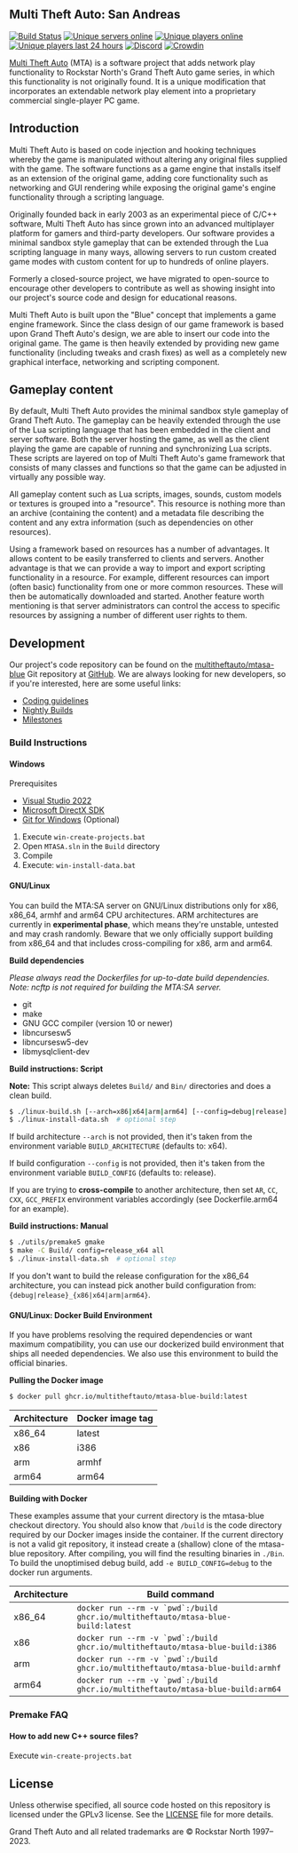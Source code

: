 ## Multi Theft Auto: San Andreas 

[![Build Status](https://github.com/multitheftauto/mtasa-blue/workflows/Build/badge.svg?event=push&branch=master)](https://github.com/multitheftauto/mtasa-blue/actions?query=branch%3Amaster+event%3Apush) [![Unique servers online](https://img.shields.io/endpoint?url=https%3A%2F%2Fmultitheftauto.com%2Fapi%2Fservers-shields.io.json)](https://community.multitheftauto.com/index.php?p=servers) [![Unique players online](https://img.shields.io/endpoint?url=https%3A%2F%2Fmultitheftauto.com%2Fapi%2Fplayers-shields.io.json)](https://multitheftauto.com) [![Unique players last 24 hours](https://img.shields.io/endpoint?url=https%3A%2F%2Fmultitheftauto.com%2Fapi%2Funique-players-shields.io.json)](https://multitheftauto.com) [![Discord](https://img.shields.io/discord/278474088903606273?label=discord&logo=discord)](https://discord.com/invite/mtasa) [![Crowdin](https://badges.crowdin.net/e/f5dba7b9aa6594139af737c85d81d3aa/localized.svg)](https://multitheftauto.crowdin.com/multitheftauto)

[Multi Theft Auto](https://www.multitheftauto.com/) (MTA) is a software project that adds network play functionality to Rockstar North's Grand Theft Auto game series, in which this functionality is not originally found. It is a unique modification that incorporates an extendable network play element into a proprietary commercial single-player PC game.

## Introduction

Multi Theft Auto is based on code injection and hooking techniques whereby the game is manipulated without altering any original files supplied with the game. The software functions as a game engine that installs itself as an extension of the original game, adding core functionality such as networking and GUI rendering while exposing the original game's engine functionality through a scripting language.

Originally founded back in early 2003 as an experimental piece of C/C++ software, Multi Theft Auto has since grown into an advanced multiplayer platform for gamers and third-party developers. Our software provides a minimal sandbox style gameplay that can be extended through the Lua scripting language in many ways, allowing servers to run custom created game modes with custom content for up to hundreds of online players.

Formerly a closed-source project, we have migrated to open-source to encourage other developers to contribute as well as showing insight into our project's source code and design for educational reasons.

Multi Theft Auto is built upon the "Blue" concept that implements a game engine framework. Since the class design of our game framework is based upon Grand Theft Auto's design, we are able to insert our code into the original game. The game is then heavily extended by providing new game functionality (including tweaks and crash fixes) as well as a completely new graphical interface, networking and scripting component.

## Gameplay content

By default, Multi Theft Auto provides the minimal sandbox style gameplay of Grand Theft Auto. The gameplay can be heavily extended through the use of the Lua scripting language that has been embedded in the client and server software. Both the server hosting the game, as well as the client playing the game are capable of running and synchronizing Lua scripts. These scripts are layered on top of Multi Theft Auto's game framework that consists of many classes and functions so that the game can be adjusted in virtually any possible way.

All gameplay content such as Lua scripts, images, sounds, custom models or textures is grouped into a "resource". This resource is nothing more than an archive (containing the content) and a metadata file describing the content and any extra information (such as dependencies on other resources).

Using a framework based on resources has a number of advantages. It allows content to be easily transferred to clients and servers. Another advantage is that we can provide a way to import and export scripting functionality in a resource. For example, different resources can import (often basic) functionality from one or more common resources. These will then be automatically downloaded and started. Another feature worth mentioning is that server administrators can control the access to specific resources by assigning a number of different user rights to them.

## Development

Our project's code repository can be found on the [multitheftauto/mtasa-blue](https://github.com/multitheftauto/mtasa-blue/) Git repository at [GitHub](https://github.com/). We are always looking for new developers, so if you're interested, here are some useful links:

* [Coding guidelines](https://github.com/multitheftauto/mtasa-blue/blob/master/CONTRIBUTING.md#contributors-guide)
* [Nightly Builds](https://nightly.multitheftauto.com/)
* [Milestones](https://github.com/multitheftauto/mtasa-blue/milestones)

### Build Instructions

#### Windows

Prerequisites
- [Visual Studio 2022](https://visualstudio.microsoft.com/vs/)
- [Microsoft DirectX SDK](https://wiki.multitheftauto.com/wiki/Compiling_MTASA#Microsoft_DirectX_SDK)
- [Git for Windows](https://git-scm.com/download/win) (Optional)

1. Execute `win-create-projects.bat`
2. Open `MTASA.sln` in the `Build` directory
3. Compile
4. Execute: `win-install-data.bat`

#### GNU/Linux

You can build the MTA:SA server on GNU/Linux distributions only for x86, x86_64, armhf and arm64 CPU architectures. ARM architectures are currently in **experimental phase**, which means they're unstable, untested and may crash randomly. Beware that we only officially support building from x86_64 and that includes cross-compiling for x86, arm and arm64.

**Build dependencies**

*Please always read the Dockerfiles for up-to-date build dependencies.*  
*Note: ncftp is not required for building the MTA:SA server.*

- git
- make
- GNU GCC compiler (version 10 or newer)
- libncursesw5
- libncursesw5-dev
- libmysqlclient-dev

**Build instructions: Script**

**Note:** This script always deletes `Build/` and `Bin/` directories and does a clean build.

```sh
$ ./linux-build.sh [--arch=x86|x64|arm|arm64] [--config=debug|release]
$ ./linux-install-data.sh  # optional step
```

If build architecture `--arch` is not provided, then it's taken from the environment variable `BUILD_ARCHITECTURE` (defaults to: x64).

If build configuration `--config` is not provided, then it's taken from the environment variable `BUILD_CONFIG` (defaults to: release).

If you are trying to **cross-compile** to another architecture, then set `AR`, `CC`, `CXX`, `GCC_PREFIX` environment variables accordingly (see Dockerfile.arm64 for an example).

**Build instructions: Manual**

```sh
$ ./utils/premake5 gmake
$ make -C Build/ config=release_x64 all
$ ./linux-install-data.sh  # optional step
```

If you don't want to build the release configuration for the x86_64 architecture, you can instead pick another build configuration from: `{debug|release}_{x86|x64|arm|arm64}`.

#### GNU/Linux: Docker Build Environment

If you have problems resolving the required dependencies or want maximum compatibility, you can use our dockerized build environment that ships all needed dependencies. We also use this environment to build the official binaries.

**Pulling the Docker image**

```sh
$ docker pull ghcr.io/multitheftauto/mtasa-blue-build:latest
```

| Architecture | Docker image tag |
| ------------ | ---------------- |
| x86_64       | latest           |
| x86          | i386             |
| arm          | armhf            |
| arm64        | arm64            |

**Building with Docker**

These examples assume that your current directory is the mtasa-blue checkout directory. You should also know that `/build` is the code directory required by our Docker images inside the container. If the current directory is not a valid git repository, it instead create a (shallow) clone of the mtasa-blue repository. After compiling, you will find the resulting binaries in `./Bin`. To build the unoptimised debug build, add `-e BUILD_CONFIG=debug` to the docker run arguments.

| Architecture | Build command                                                                          |
| ------------ | -------------------------------------------------------------------------------------- |
| x86_64       | ``` docker run --rm -v `pwd`:/build ghcr.io/multitheftauto/mtasa-blue-build:latest ``` |
| x86          | ``` docker run --rm -v `pwd`:/build ghcr.io/multitheftauto/mtasa-blue-build:i386 ```   |
| arm          | ``` docker run --rm -v `pwd`:/build ghcr.io/multitheftauto/mtasa-blue-build:armhf ```  |
| arm64        | ``` docker run --rm -v `pwd`:/build ghcr.io/multitheftauto/mtasa-blue-build:arm64 ```  |

### Premake FAQ

#### How to add new C++ source files?

Execute `win-create-projects.bat`

## License

Unless otherwise specified, all source code hosted on this repository is licensed under the GPLv3 license. See the [LICENSE](./LICENSE) file for more details.

Grand Theft Auto and all related trademarks are © Rockstar North 1997–2023.
